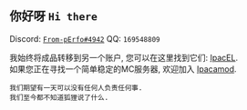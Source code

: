 ## 你好呀 `Hi there`

Discord: [`From-pErfo#4942`](https://discord.com/channels/@From-pErfo#4942)
QQ: `169548809`

我始终将成品转移到另一个账户, 您可以在这里找到它们: [IpacEL](https://github.com/IpacEL/).  
如果您正在寻找一个简单稳定的MC服务器, 欢迎加入 [Ipacamod](https://ipacamod.cc/).  

```
我们期望有一天可以没有任何人负责任何事.  
我们至今都不知道狐狸说了什么.  
```

